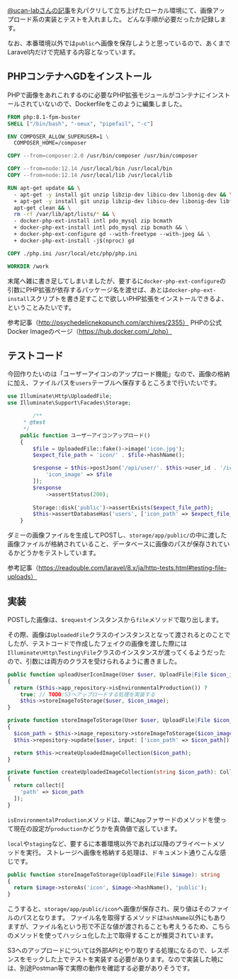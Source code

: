 [@ucan-labさんの記事](https://qiita.com/ucan-lab/items/56c9dc3cf2e6762672f4)を丸パクリして立ち上げたローカル環境にて、画像アップロード系の実装とテストを入れました。
どんな手順が必要だったか記録します。

なお、本番環境以外では`public`へ画像を保存しようと思っているので、あくまでLaravel内だけで完結する内容となっています。

## PHPコンテナへGDをインストール

PHPで画像をあれこれするのに必要なPHP拡張モジュールがコンテナにインストールされていないので、Dockerfileをこのように編集しました。

```dockerfile
FROM php:8.1-fpm-buster
SHELL ["/bin/bash", "-oeux", "pipefail", "-c"]

ENV COMPOSER_ALLOW_SUPERUSER=1 \
  COMPOSER_HOME=/composer

COPY --from=composer:2.0 /usr/bin/composer /usr/bin/composer

COPY --from=node:12.14 /usr/local/bin /usr/local/bin
COPY --from=node:12.14 /usr/local/lib /usr/local/lib

RUN apt-get update && \
  - apt-get -y install git unzip libzip-dev libicu-dev libonig-dev && \
  + apt-get -y install git unzip libzip-dev libicu-dev libonig-dev libfreetype6-dev libjpeg62-turbo-dev && \
  apt-get clean && \
  rm -rf /var/lib/apt/lists/* && \
  - docker-php-ext-install intl pdo_mysql zip bcmath
  + docker-php-ext-install intl pdo_mysql zip bcmath && \
  + docker-php-ext-configure gd --with-freetype --with-jpeg && \
  + docker-php-ext-install -j$(nproc) gd

COPY ./php.ini /usr/local/etc/php/php.ini

WORKDIR /work
```

末尾へ雑に書き足してしまいましたが、要するに`docker-php-ext-configure`の引数にPHP拡張が依存するパッケージ名を渡せば、あとは`docker-php-ext-install`スクリプトを書き足すことで欲しいPHP拡張をインストールできるよ、ということみたいです。

参考記事（http://psychedelicnekopunch.com/archives/2355）
PHPの公式Docker Imageのページ（https://hub.docker.com/_/php）

## テストコード

今回作りたいのは「ユーザーアイコンのアップロード機能」なので、画像の格納に加え、ファイルパスを`users`テーブルへ保存するところまで行いたいです。

```php
use Illuminate\Http\UploadedFile;
use Illuminate\Support\Facades\Storage;

		/**
     * @test
     */
    public function ユーザーアイコンアップロード()
    {
        $file = UploadedFile::fake()->image('icon.jpg');
        $expect_file_path = 'icon/' . $file->hashName();

        $response = $this->postJson('/api/user/'. $this->user_id . '/icon', [
            'icon_image' => $file
        ]);
        $response
            ->assertStatus(200);
            
        Storage::disk('public')->assertExists($expect_file_path);
        $this->assertDatabaseHas('users', ['icon_path' => $expect_file_path]);
    }
```

ダミーの画像ファイルを生成してPOSTし、`storage/app/public/`の中に渡した画像ファイルが格納されていること、データベースに画像のパスが保存されているかどうかをテストしています。

参考記事（https://readouble.com/laravel/8.x/ja/http-tests.html#testing-file-uploads）

## 実装

POSTした画像は、`$request`インスタンスから`file`メソッドで取り出します。

その際、画像は`UploadedFile`クラスのインスタンスとなって渡されるとのことでしたが、テストコードで作成したフェイクの画像を渡した際には`Illuminate\Http\Testing\File`クラスのインスタンスが渡ってくるようだったので、引数には両方のクラスを受けられるように書きました。

```php
public function uploadUserIconImage(User $user, UploadFile|File $icon_image): Collection
{
  return ($this->app_repository->isEnvironmentalProduction()) ?
    true: // TODO:S3へアップロードする処理を実装する
  	$this->storeImageToStorage($user, $icon_image);
}

private function storeImageToStorage(User $user, UploadFile|File $icon_image): Collection
{
  $icon_path = $this->image_repository->storeImageToStorage($icon_image);
  $this->repository->update($user, input: ['icon_path' => $icon_path]);

  return $this->createUploadedImageCollection($icon_path);
}

private function createUploadedImageCollection(string $icon_path): Collection
{
  return collect([
    'path' => $icon_path
  ]);
}
```

`isEnvironmentalProduction`メソッドは、単に`App`ファサードのメソッドを使って現在の設定が`production`かどうかを真偽値で返しています。

`local`や`staging`など、要するに本番環境以外であれば以降のプライベートメソッドを実行。
ストレージへ画像を格納する処理は、ドキュメント通りこんな感じです。

```php
public function storeImageToStorage(UploadFile|File $image): string
{
  return $image->storeAs('icon', $image->hashName(), 'public');
}
```

こうすると、`storage/app/public/icon`へ画像が保存され、戻り値はそのファイルのパスとなります。
ファイル名を取得するメソッドは`hashName`以外にもありますが、ファイル名という形で不正な値が渡されることも考えうるため、こちらのメソッドを使ってハッシュ化した上で取得することが推奨されています。

S3へのアップロードについては外部APIとやり取りする処理になるので、レスポンスをモックした上でテストを実装する必要があります。なので実装した暁には、別途Postman等で実際の動作を確認する必要がありそうです。